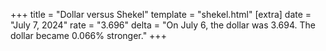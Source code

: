 +++
title = "Dollar versus Shekel"
template = "shekel.html"
[extra]
date = "July  7, 2024"
rate = "3.696"
delta = "On July  6, the dollar was 3.694. The dollar became 0.066% stronger."
+++
